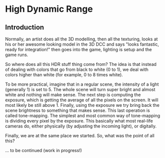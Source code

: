 # High Dynamic Range

## Introduction

Normally, an artist does all the 3D modelling, then all the texturing, looks at his or her awesome looking model in the 3D DCC and says "looks fantastic, ready for integration!" then goes into the game, lighting is setup and the game runs.

So where does all this HDR stuff thing come from? The idea is that instead of dealing with colors that go 
from black to white (0 to 1), we deal with colors higher than white (for example, 0 to 8 times white).

To be more practical, imagine that in a regular scene, the intensity of a light (generally 1) is set to 5. The whole scene will turn super bright and almost white and nothing will make sense. The next step is computing the exposure, which is getting the average of all the pixels on the screen. It will most likely be still above 1. Finally, using the exposure we try bring back the scene brightness to something that makes sense. This last operation is called tone-mapping. The simplest and most common way of tone-mapping is dividing every pixel by the exposure. This basically what most real-life cameras do, either physically (by adjusting the incoming light), or digitally.

Finally, we are at the same place we started. So, what was the point of all this? 

... to be continued (work in progress!)






